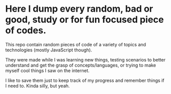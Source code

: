 # Here I dump every random, bad or good, study or for fun focused piece of codes. 

This repo contain random pieces of code of a variety of topics and technologies (mostly JavaScript though).

They were made while I was learning new things, testing scenarios to better understand and get the grasp of concepts/languages, or trying to make myself cool things I saw on the internet.

I like to save them just to keep track of my progress and remember things if I need to. Kinda silly, but yeah. 
